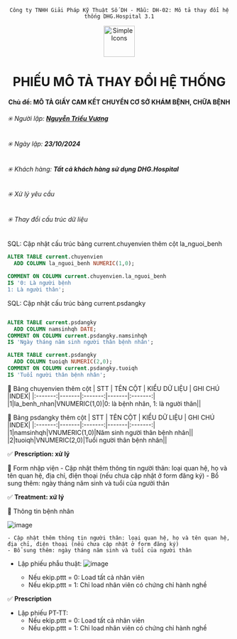 <div align="center">

`Công ty TNHH Giải Pháp Kỹ Thuật Số DH - Mẫu: DH-02: Mô tả thay đổi hệ thống DHG.Hospital 3.1`

</div>

<div align="center">
  <img src="https://raw.githubusercontent.com/dh-hos/dhg.hospitalprinter/main/Deploy_Tools/Logo.ico" alt="Simple Icons" width=70>
  <h1>PHIẾU MÔ TẢ THAY ĐỔI HỆ THỐNG</h1>  
</div>
<div align="center">

#### Chủ đề: MÔ TẢ GIẤY CAM KẾT CHUYỂN CƠ SỞ KHÁM BỆNH, CHỮA BỆNH

</div>

###### :eight_spoked_asterisk: Người lập: [**Nguyễn Triều Vương**](https://github.com/vuongdh)

###### :eight_spoked_asterisk: Ngày lập: **23/10/2024**

###### :eight_spoked_asterisk: Khách hàng: **Tất cả khách hàng sử dụng DHG.Hospital**

###### :eight_spoked_asterisk: Xử lý yêu cầu
###### :eight_spoked_asterisk: Thay đổi cấu trúc dữ liệu

 SQL: Cập nhật cấu trúc bảng current.chuyenvien thêm cột la_nguoi_benh
```sql
ALTER TABLE current.chuyenvien
  ADD COLUMN la_nguoi_benh NUMERIC(1,0);

COMMENT ON COLUMN current.chuyenvien.la_nguoi_benh
IS '0: Là người bệnh
1: Là người thân';
```
 SQL: Cập nhật cấu trúc bảng current.psdangky
```sql

ALTER TABLE current.psdangky
  ADD COLUMN namsinhqh DATE;
COMMENT ON COLUMN current.psdangky.namsinhqh
IS 'Ngày tháng năm sinh người thân bệnh nhân';

ALTER TABLE current.psdangky
  ADD COLUMN tuoiqh NUMERIC(2,0);
COMMENT ON COLUMN current.psdangky.tuoiqh
IS 'Tuổi người thân bệnh nhân';
```

:blue_book: Bảng chuyenvien thêm cột
| STT | TÊN CỘT | KIỂU DỮ LIỆU | GHI CHÚ |INDEX|
|:-------:|-------|:-------:|-------|:-------:|
|1|la_benh_nhan|VNUMERIC(1,0)|0: là bệnh nhân, 1: là người thân||

:blue_book: Bảng psdangky thêm cột
| STT | TÊN CỘT | KIỂU DỮ LIỆU | GHI CHÚ |INDEX|
|:-------:|-------|:-------:|-------|:-------:|
|1|namsinhqh|VNUMERIC(1,0)|Năm sinh người thân bệnh nhân||
|2|tuoiqh|VNUMERIC(2,0)|Tuổi người thân bệnh nhân||

:white_check_mark: **Prescription: xử lý**

:blue_book: Form nhập viện
    - Cập nhật thêm thông tin người thân: loại quan hệ, họ và tên quan hệ, địa chỉ, điện thoại (nếu chưa cập nhật ở form đăng ký)
    - Bổ sung thêm: ngày tháng năm sinh và tuổi của người thân
    
:white_check_mark: **Treatment: xứ lý**

:blue_book: Thông tin bệnh nhân

![image](https://github.com/user-attachments/assets/fd3c6162-c893-4140-8470-2807445b0677)

    - Cập nhật thêm thông tin người thân: loại quan hệ, họ và tên quan hệ, địa chỉ, điện thoại (nếu chưa cập nhật ở form đăng ký)
    - Bổ sung thêm: ngày tháng năm sinh và tuổi của người thân
    
- Lập phiếu phẫu thuật:
  ![image](https://github.com/user-attachments/assets/dec40ce8-2177-476e-ab62-270c542a0c22)

  - Nếu ekip.pttt = 0: Load tất cả nhân viên
  - Nếu ekip.pttt = 1: Chỉ load nhân viên có chứng chỉ hành nghề
    
:white_check_mark: **Prescription**
- Lập phiếu PT-TT:
  	- Nếu ekip.pttt = 0: Load tất cả nhân viên
  	- Nếu ekip.pttt = 1: Chỉ load nhân viên có chứng chỉ hành nghề
